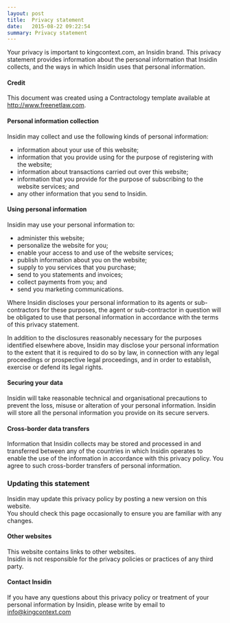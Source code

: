 ```yaml
---
layout: post
title:  Privacy statement
date:   2015-08-22 09:22:54
summary: Privacy statement
---
```


Your privacy is important to kingcontext.com, an Insidin brand. This privacy statement provides information about the personal information that Insidin collects, and the ways in which Insidin uses that personal information.

#### Credit
This document was created using a Contractology template available at http://www.freenetlaw.com.

#### Personal information collection
Insidin may collect and use the following kinds of personal information: 

- information about your use of this website; 
- information that you provide using for the purpose of registering with the website;
- information about transactions carried out over this website;
- information that you provide for the purpose of subscribing to the website services; and
- any other information that you send to Insidin.

#### Using personal information
Insidin may use your personal information to:

- administer this website;
- personalize the website for you;
- enable your access to and use of the website services;
- publish information about you on the website;
- supply to you services that you purchase;
- send to you statements and invoices;
- collect payments from you; and
- send you marketing communications.

Where Insidin discloses your personal information to its agents or sub-contractors for these purposes, the agent or sub-contractor in question will be obligated to use that personal information in accordance with the terms of this privacy statement. 

In addition to the disclosures reasonably necessary for the purposes identified elsewhere above, Insidin may disclose your personal information to the extent that it is required to do so by law, in connection with any legal proceedings or prospective legal proceedings, and in order to establish, exercise or defend its legal rights.

#### Securing your data
Insidin will take reasonable technical and organisational precautions to prevent the loss, misuse or alteration of your personal information. 
Insidin will store all the personal information you provide on its secure servers. 

#### Cross-border data transfers
Information that Insidin collects may be stored and processed in and transferred between any of the countries in which Insidin operates to enable the use of the information in accordance with this privacy policy.
You agree to such cross-border transfers of personal information.

###  Updating this statement
Insidin may update this privacy policy by posting a new version on this website.  
You should check this page occasionally to ensure you are familiar with any changes.  

#### Other websites
This website contains links to other websites.  
Insidin is not responsible for the privacy policies or practices of any third party.

#### Contact Insidin
If you have any questions about this privacy policy or treatment of your personal information by Insidin, please write by email to info@kingcontext.com